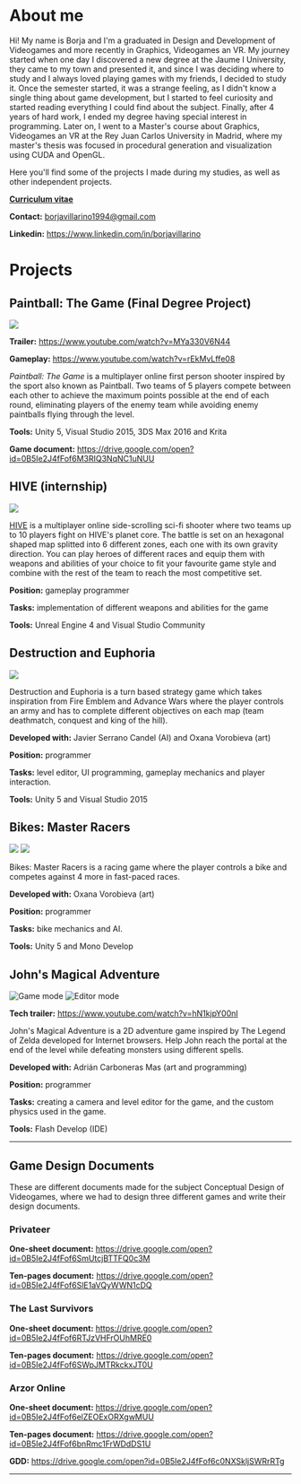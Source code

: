 # About me

Hi! My name is Borja and I'm a graduated in Design and Development of Videogames and more recently in Graphics, Videogames an VR. My journey started when one day I discovered a new degree at the Jaume I University, they came to my town and presented it, and since I was deciding where to study and I always loved playing games with my friends, I decided to study it. Once the semester started, it was a strange feeling, as I didn't know a single thing about game development, but I started to feel curiosity and started reading everything I could find about the subject. Finally, after 4 years of hard work, I ended my degree having special interest in programming. Later on, I went to a Master's course about Graphics, Videogames an VR at the Rey Juan Carlos University in Madrid, where my master's thesis was focused in procedural generation and visualization using CUDA and OpenGL.

Here you'll find some of the projects I made during my studies, as well as other independent projects.


**[Curriculum vitae](https://drive.google.com/open?id=1AT1B11lCdQx50sgx5UgNbNDYoRjR7yub)**

**Contact:** borjavillarino1994@gmail.com

**Linkedin:** <https://www.linkedin.com/in/borjavillarino>

# Projects
## Paintball: The Game (Final Degree Project)
![](http://i.imgur.com/8Vt8XE6.png)

**Trailer:** <https://www.youtube.com/watch?v=MYa330V6N44>

**Gameplay:** <https://www.youtube.com/watch?v=rEkMvLffe08>

*Paintball: The Game* is a multiplayer online first person shooter inspired by the sport also known as Paintball. Two teams of 5 players compete between each other to achieve the maximum points possible at the end of each round, eliminating players of the enemy team while avoiding enemy paintballs flying through the level.

**Tools:** Unity 5, Visual Studio 2015, 3DS Max 2016 and Krita

**Game document:** <https://drive.google.com/open?id=0B5Ie2J4fFof6M3RIQ3NqNC1uNUU>

## HIVE (internship)
![](http://images.akamai.steamusercontent.com/ugc/455235530359170660/8DFE2FA74B8D5EE424E336D9A03CFA6338412D9F/)

[HIVE](https://steamcommunity.com/sharedfiles/filedetails/?id=655839737) is a multiplayer online side-scrolling sci-fi shooter where two teams up to 10 players fight on HIVE's planet core. The battle is set on an hexagonal shaped map splitted into 6 different zones, each one with its own gravity direction. You can play heroes of different races and equip them with weapons and abilities of your choice to fit your favourite game style and combine with the rest of the team to reach the most competitive set.

**Position:** gameplay programmer

**Tasks:** implementation of different weapons and abilities for the game

**Tools:** Unreal Engine 4 and Visual Studio Community

## Destruction and Euphoria
![](http://i.imgur.com/yrFddnb.jpg)

Destruction and Euphoria is a turn based strategy game which takes inspiration from Fire Emblem and Advance Wars where the player controls an army and has to complete different objectives on each map (team deathmatch, conquest and king of the hill).

**Developed with:** Javier Serrano Candel (AI) and Oxana Vorobieva (art)

**Position:** programmer

**Tasks:** level editor, UI programming, gameplay mechanics and player interaction.

**Tools:** Unity 5 and Visual Studio 2015

## Bikes: Master Racers
![](http://i.imgur.com/CUG6nhy.jpg)
![](http://i.imgur.com/xGHQDbx.jpg)

Bikes: Master Racers is a racing game where the player controls a bike and competes against 4 more in fast-paced races.

**Developed with:** Oxana Vorobieva (art)

**Position:** programmer

**Tasks:** bike mechanics and AI.

**Tools:** Unity 5 and Mono Develop

## John's Magical Adventure
![Game mode](http://i.imgur.com/lm0tvwq.png)
![Editor mode](http://i.imgur.com/NgmjYyc.png)

**Tech trailer:** <https://www.youtube.com/watch?v=hN1kjpY00nI>

John's Magical Adventure is a 2D adventure game inspired by The Legend of Zelda developed for Internet browsers. Help John reach the portal at the end of the level while defeating monsters using different spells.

**Developed with:** Adrián Carboneras Mas (art and programming)

**Position:** programmer

**Tasks:** creating a camera and level editor for the game, and the custom physics used in the game.

**Tools:** Flash Develop (IDE)

***

## Game Design Documents

These are different documents made for the subject Conceptual Design of Videogames, where we had to design three different games and write their design documents.

### Privateer

**One-sheet document:** <https://drive.google.com/open?id=0B5Ie2J4fFof6SmUtcjBTTFQ0c3M>

**Ten-pages document:** <https://drive.google.com/open?id=0B5Ie2J4fFof6SlE1aVQyWWN1cDQ>

### The Last Survivors

**One-sheet document:** <https://drive.google.com/open?id=0B5Ie2J4fFof6RTJzVHFrOUhMRE0>

**Ten-pages document:** <https://drive.google.com/open?id=0B5Ie2J4fFof6SWpJMTRkckxJT0U>

### Arzor Online

**One-sheet document:** <https://drive.google.com/open?id=0B5Ie2J4fFof6elZEOExORXgwMUU>

**Ten-pages document:** <https://drive.google.com/open?id=0B5Ie2J4fFof6bnRmc1FrWDdDS1U>

**GDD:** <https://drive.google.com/open?id=0B5Ie2J4fFof6c0NXSkljSWRrRTg>

***

